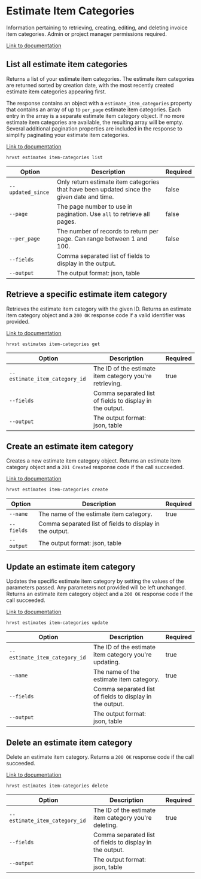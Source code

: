# Estimate Item Categories

Information pertaining to retrieving, creating, editing, and deleting invoice item categories. Admin or project manager permissions required.

[Link to documentation](https://help.getharvest.com/api-v2/estimates-api/estimates/estimate-item-categories/)

## List all estimate item categories

Returns a list of your estimate item categories. The estimate item categories are returned sorted by creation date, with the most recently created estimate item categories appearing first.

The response contains an object with a `estimate_item_categories` property that contains an array of up to `per_page` estimate item categories. Each entry in the array is a separate estimate item category object. If no more estimate item categories are available, the resulting array will be empty. Several additional pagination properties are included in the response to simplify paginating your estimate item categories.

[Link to documentation](https://help.getharvest.com/api-v2/estimates-api/estimates/estimate-item-categories/#list-all-estimate-item-categories)

```
hrvst estimates item-categories list
```

| Option            | Description                                                                                | Required |
| ----------------- | ------------------------------------------------------------------------------------------ | -------- |
| `--updated_since` | Only return estimate item categories that have been updated since the given date and time. | false    |
| `--page`          | The page number to use in pagination. Use `all` to retrieve all pages.                     | false    |
| `--per_page`      | The number of records to return per page. Can range between 1 and 100.                     | false    |
| `--fields`        | Comma separated list of fields to display in the output.                                   |          |
| `--output`        | The output format: json, table                                                             |          |

## Retrieve a specific estimate item category

Retrieves the estimate item category with the given ID. Returns an estimate item category object and a `200 OK` response code if a valid identifier was provided.

[Link to documentation](https://help.getharvest.com/api-v2/estimates-api/estimates/estimate-item-categories/#retrieve-an-estimate-item-category)

```
hrvst estimates item-categories get
```

| Option                        | Description                                              | Required |
| ----------------------------- | -------------------------------------------------------- | -------- |
| `--estimate_item_category_id` | The ID of the estimate item category you're retrieving.  | true     |
| `--fields`                    | Comma separated list of fields to display in the output. |          |
| `--output`                    | The output format: json, table                           |          |

## Create an estimate item category

Creates a new estimate item category object. Returns an estimate item category object and a `201 Created` response code if the call succeeded.

[Link to documentation](https://help.getharvest.com/api-v2/estimates-api/estimates/estimate-item-categories/#create-an-estimate-item-category)

```
hrvst estimates item-categories create
```

| Option     | Description                                              | Required |
| ---------- | -------------------------------------------------------- | -------- |
| `--name`   | The name of the estimate item category.                  | true     |
| `--fields` | Comma separated list of fields to display in the output. |          |
| `--output` | The output format: json, table                           |          |

## Update an estimate item category

Updates the specific estimate item category by setting the values of the parameters passed. Any parameters not provided will be left unchanged. Returns an estimate item category object and a `200 OK` response code if the call succeeded.

[Link to documentation](https://help.getharvest.com/api-v2/estimates-api/estimates/estimate-item-categories/#update-an-estimate-item-category)

```
hrvst estimates item-categories update
```

| Option                        | Description                                              | Required |
| ----------------------------- | -------------------------------------------------------- | -------- |
| `--estimate_item_category_id` | The ID of the estimate item category you're updating.    | true     |
| `--name`                      | The name of the estimate item category.                  | true     |
| `--fields`                    | Comma separated list of fields to display in the output. |          |
| `--output`                    | The output format: json, table                           |          |

## Delete an estimate item category

Delete an estimate item category. Returns a `200 OK` response code if the call succeeded.

[Link to documentation](https://help.getharvest.com/api-v2/estimates-api/estimates/estimate-item-categories/#delete-an-estimate-item-category)

```
hrvst estimates item-categories delete
```

| Option                        | Description                                              | Required |
| ----------------------------- | -------------------------------------------------------- | -------- |
| `--estimate_item_category_id` | The ID of the estimate item category you're deleting.    | true     |
| `--fields`                    | Comma separated list of fields to display in the output. |          |
| `--output`                    | The output format: json, table                           |          |

